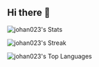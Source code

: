 ## Hi there 👋

![johan023's Stats](https://github-readme-stats.vercel.app/api?username=johan023&theme=default&show_icons=true&hide_border=false&count_private=true)

![johan023's Streak](https://github-readme-streak-stats.herokuapp.com/?user=johan023&theme=default&hide_border=false)

![johan023's Top Languages](https://github-readme-stats.vercel.app/api/top-langs/?username=johan023&theme=default&show_icons=true&hide_border=false&layout=compact)



